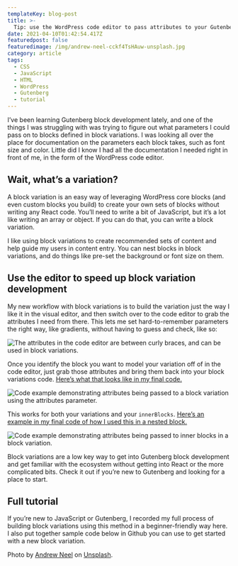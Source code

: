 ```yaml
---
templateKey: blog-post
title: >-
  Tip: use the WordPress code editor to pass attributes to your Gutenberg block variations 
date: 2021-04-10T01:42:54.417Z
featuredpost: false
featuredimage: /img/andrew-neel-cckf4TsHAuw-unsplash.jpg
category: article
tags:
  - CSS
  - JavaScript
  - HTML
  - WordPress
  - Gutenberg
  - tutorial
---
```


I’ve been learning Gutenberg block development lately, and one of the things I was struggling with was trying to figure out what parameters I could pass on to blocks defined in block variations. I was looking all over the place for documentation on the parameters each block takes, such as font size and color. Little did I know I had all the documentation I needed right in front of me, in the form of the WordPress code editor.

## Wait, what’s a variation?

A block variation is an easy way of leveraging WordPress core blocks (and even custom blocks you build) to create your own sets of blocks without writing any React code. You’ll need to write a bit of JavaScript, but it’s a lot like writing an array or object. If you can do that, you can write a block variation.

I like using block variations to create recommended sets of content and help guide my users in content entry. You can nest blocks in block variations, and do things like pre-set the background or font size on them.

## Use the editor to speed up block variation development

My new workflow with block variations is to build the variation just the way I like it in the visual editor, and then switch over to the code editor to grab the attributes I need from there. This lets me set hard-to-remember parameters the right way, like gradients, without having to guess and check, like so:

![The attributes in the code editor are between curly braces, and can be used in block variations.](https://dev-to-uploads.s3.amazonaws.com/uploads/articles/m8hg7bjq1pk76zj8q5ae.jpeg)

Once you identify the block you want to model your variation off of in the code editor, just grab those attributes and bring them back into your block variations code. [Here’s what that looks like in my final code.](https://github.com/ashleykolodziej/professorkexplains-block-variations/blob/solution-code/src/variations/index.js#L61)

![Code example demonstrating attributes being passed to a block variation using the attributes parameter.](https://dev-to-uploads.s3.amazonaws.com/uploads/articles/v6s03fvk2bs6j9ma3hzt.jpeg)

This works for both your variations and your `innerBlocks`. [Here’s an example in my final code of how I used this in a nested block.](https://github.com/ashleykolodziej/professorkexplains-block-variations/blob/solution-code/src/variations/index.js#L28)

![Code example demonstrating attributes being passed to inner blocks in a block variation.](https://dev-to-uploads.s3.amazonaws.com/uploads/articles/z5pl3yxmaj8qh82eopv9.jpeg)

Block variations are a low key way to get into Gutenberg block development and get familiar with the ecosystem without getting into React or the more complicated bits. Check it out if you’re new to Gutenberg and looking for a place to start.

## Full tutorial 

If you’re new to JavaScript or Gutenberg, I recorded my full process of building block variations using this method in a beginner-friendly way here.  I also put together sample code below in Github you can use to get started with a new block variation.

Photo by [Andrew Neel](https://unsplash.com/@andrewtneel?utm_source=unsplash&utm_medium=referral&utm_content=creditCopyText) on [Unsplash](https://unsplash.com/s/photos/job-reference?utm_source=unsplash&utm_medium=referral&utm_content=creditCopyText).